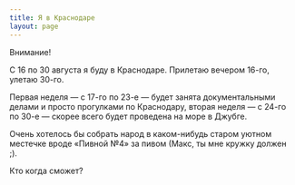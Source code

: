 ```yaml
---
title: Я в Краснодаре
layout: page 
---
```

Внимание!

С 16 по 30 августа я буду в Краснодаре. Прилетаю вечером 16-го, улетаю 30-го.

Первая неделя — с 17-го по 23-е — будет занята документальными делами и просто прогулками по Краснодару, вторая неделя — с 24-го по 30-е — скорее всего будет проведена на море в Джубге.

Очень хотелось бы собрать народ в каком-нибудь старом уютном местечке вроде «Пивной №4» за пивом (Макс, ты мне кружку должен ;).

Кто когда сможет?
